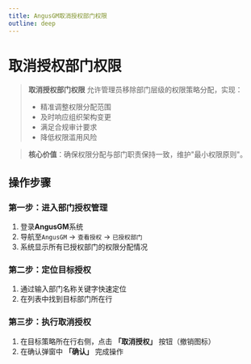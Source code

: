 ```yaml
---
title: AngusGM取消授权部门权限
outline: deep
---
```


# 取消授权部门权限

> **取消授权部门权限** 允许管理员移除部门层级的权限策略分配，实现：
> - 精准调整权限分配范围
> - 及时响应组织架构变更
> - 满足合规审计要求
> - 降低权限滥用风险

> **核心价值**：确保权限分配与部门职责保持一致，维护"最小权限原则"。

## 操作步骤

### 第一步：进入部门授权管理
1. 登录**AngusGM**系统
2. 导航至`AngusGM` → `查看授权` → `已授权部门`
3. 系统显示所有已授权部门的权限分配情况

### 第二步：定位目标授权
1. 通过输入部门名称关键字快速定位
2. 在列表中找到目标部门所在行

### 第三步：执行取消授权
1. 在目标策略所在行右侧，点击 **「取消授权」** 按钮（撤销图标）
2. 在确认弹窗中 **「确认」** 完成操作